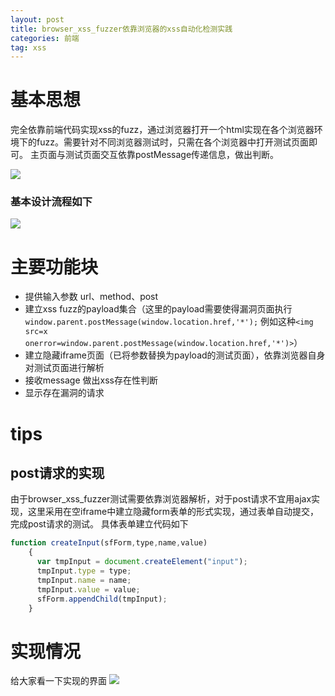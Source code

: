 ```yaml
---
layout: post
title: browser_xss_fuzzer依靠浏览器的xss自动化检测实践
categories: 前端
tag: xss
---
```


# 基本思想
完全依靠前端代码实现xss的fuzz，通过浏览器打开一个html实现在各个浏览器环境下的fuzz。需要针对不同浏览器测试时，只需在各个浏览器中打开测试页面即可。
主页面与测试页面交互依靠postMessage传递信息，做出判断。

![](/images/2018-12-16/demo.png)
### 基本设计流程如下

![](/images/2018-12-16/procedure.png)



# 主要功能块
- 提供输入参数 url、method、post
- 建立xss fuzz的payload集合（这里的payload需要使得漏洞页面执行`window.parent.postMessage(window.location.href,'*');` 例如这种`<img src=x onerror=window.parent.postMessage(window.location.href,'*')>`）
- 建立隐藏iframe页面（已将参数替换为payload的测试页面），依靠浏览器自身对测试页面进行解析
- 接收message 做出xss存在性判断
- 显示存在漏洞的请求


# tips
## post请求的实现
由于browser_xss_fuzzer测试需要依靠浏览器解析，对于post请求不宜用ajax实现，这里采用在空iframe中建立隐藏form表单的形式实现，通过表单自动提交，完成post请求的测试。
具体表单建立代码如下
```javascript
function createInput(sfForm,type,name,value) 
    { 
      var tmpInput = document.createElement("input"); 
      tmpInput.type = type; 
      tmpInput.name = name; 
      tmpInput.value = value; 
      sfForm.appendChild(tmpInput); 
    } 
```

# 实现情况
给大家看一下实现的界面
![](/images/2018-12-16/ui.png)